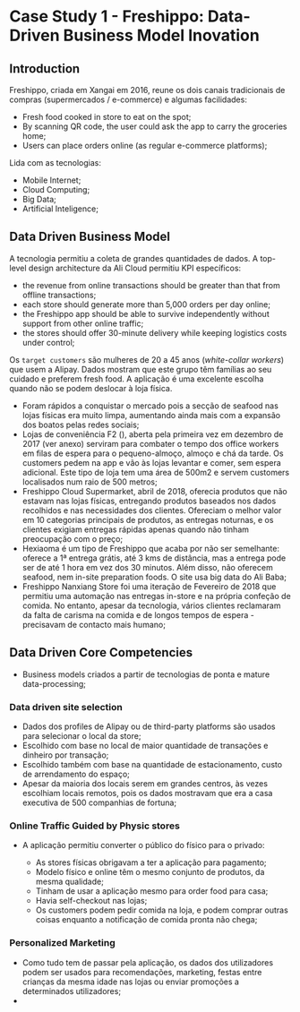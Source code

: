# Case Study 1 - Freshippo: Data-Driven Business Model Inovation

## Introduction

Freshippo, criada em Xangai em 2016, reune os dois canais tradicionais de compras (supermercados / e-commerce) e algumas facilidades:

- Fresh food cooked in store to eat on the spot;
- By scanning QR code, the user could ask the app to carry the groceries home;
- Users can place orders online (as regular e-commerce platforms);

Lida com as tecnologias:

- Mobile Internet;
- Cloud Computing;
- Big Data;
- Artificial Inteligence;

## Data Driven Business Model

A tecnologia permitiu a coleta de grandes quantidades de dados. A top-level design architecture da Ali Cloud permitiu KPI específicos:

- the revenue from online transactions should be greater than that from offline transactions;
- each store should generate more than 5,000 orders per day online;
- the Freshippo app should be able to survive independently without support from other online traffic;
- the stores should offer 30-minute delivery while keeping logistics costs under control;

Os `target customers` são mulheres de 20 a 45 anos (*white-collar workers*) que usem a Alipay. Dados mostram que este grupo têm famílias ao seu cuidado e preferem fresh food. A aplicação é uma excelente escolha quando não se podem deslocar à loja física.

- Foram rápidos a conquistar o mercado pois a secção de seafood nas lojas físicas era muito limpa, aumentando ainda mais com a expansão dos boatos pelas redes sociais;
- Lojas de conveniência F2 (), aberta pela primeira vez em dezembro de 2017 (ver anexo) serviram para combater o tempo dos office workers em filas de espera para o pequeno-almoço, almoço e chá da tarde. Os customers pedem na app e vão às lojas levantar e comer, sem espera adicional. Este tipo de loja tem uma área de 500m2 e servem customers localisados num raio de 500 metros;
- Freshippo Cloud Supermarket, abril de 2018, oferecia produtos que não estavam nas lojas físicas, entregando produtos baseados nos dados recolhidos e nas necessidades dos clientes. Ofereciam o melhor valor em 10 categorias principais de produtos, as entregas noturnas, e os clientes exigiam entregas rápidas apenas quando não tinham preocupação com o preço;
- Hexiaoma é um tipo de Freshippo que acaba por não ser semelhante: oferece a 1ª entrega grátis, até 3 kms de distância, mas a entrega pode ser de até 1 hora em vez dos 30 minutos. Além disso, não oferecem seafood, nem in-site preparation foods. O site usa big data do Ali Baba;
- Freshippo Nanxiang Store foi uma iteração de Fevereiro de 2018 que permitiu uma automação nas entregas in-store e na própria confeção de comida. No entanto, apesar da tecnologia, vários clientes reclamaram da falta de carisma na comida e de longos tempos de espera - precisavam de contacto mais humano;

## Data Driven Core Competencies

- Business models criados a partir de tecnologias de ponta e mature data-processing;

### Data driven site selection

- Dados dos profiles de Alipay ou de third-party platforms são usados para selecionar o local da store;
- Escolhido com base no local de maior quantidade de transações e dinheiro por transação;
- Escolhido também com base na quantidade de estacionamento, custo de arrendamento do espaço;
- Apesar da maioria dos locais serem em grandes centros, às vezes escolhiam locais remotos, pois os dados mostravam que era a casa executiva de 500 companhias de fortuna;

### Online Traffic Guided by Physic stores

- A aplicação permitiu converter o público do físico para o privado:
    
    - As stores físicas obrigavam a ter a aplicação para pagamento;
    - Modelo físico e online têm o mesmo conjunto de produtos, da mesma qualidade;
    - Tinham de usar a aplicação mesmo para order food para casa;
    - Havia self-checkout nas lojas;
    - Os customers podem pedir comida na loja, e podem comprar outras coisas enquanto a notificação de comida pronta não chega;

### Personalized Marketing

- Como tudo tem de passar pela aplicação, os dados dos utilizadores podem ser usados para recomendações, marketing, festas entre crianças da mesma idade nas lojas ou enviar promoções a determinados utilizadores;
- 